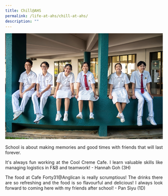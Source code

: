 ```yaml
---
title: Chill@AHS
permalink: /life-at-ahs/chill-at-ahs/
description: ""
---
```


![](/images/Life%20at%20AHS/Chill%20at%20AHS/chill_ahs.jpg)
<p align="justify">
School is about making memories and good times with friends that will last forever.</p>

<p align="justify">
It's always fun working at the Cool Creme Cafe. I learn valuable skills like managing logistics in F&amp;B and teamwork! - Hannah Goh (3H)</p>

<p align="justify">
The food at Cafe Forty31@Anglican is really scrumptious! The drinks there are so refreshing and the food is so flavourful and delicious! I always look forward to coming here with my friends after school!  - Pan Siyu (1D)</p>
